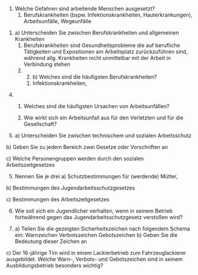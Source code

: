 
1) Welche Gefahren sind arbeitende Menschen ausgesetzt?
	1) Berufskrankheiten (bspw. Infektionskrankheiten, Hauterkrankungen), Arbeitsunfälle, Wegeunfälle

1. a) Unterscheiden Sie zwischen Berufskrankheiten und allgemeinen Krankheiten 
	1. Berufskrankheiten sind Gesundheitsprobleme die auf berufliche Tätigkeiten und Expositionen am Arbeitsplatz zurückzuführen sind, während allg. Krankheiten nicht unmittelbar mit der Arbeit in Verbindung stehen
	2. 2) b) Welches sind die häufigsten Berufskrankheiten?
		1. Infektionskrankheiten, 
4) 1) Welches sind die häufigsten Ursachen von Arbeitsunfällen?

	2) Wie wirkt sich ein Arbeitsunfall aus für den Verletzten und für die Gesellschaft?

5) a) Unterscheiden Sie zwischen technischem und sozialen Arbeitsschutz

b) Geben Sie zu jedem Bereich zwei Gesetze oder Vorschriften an

c) Welche Personengruppen werden durch den sozialen Arbeitszeitgesetzes

5) Nennen Sie je drei a) Schutzbestimmungen für (werdende) Mütter,

b) Bestimmungen des Jugendarbeitsschutzgesetzes

c) Bestimmungen des Arbeitszeitgesetzes

6) Wie soll sich ein Jugendlicher verhalten, wenn in seinem Betrieb fortwährend gegen das Jugendarbeitsschutzgesetz verstoßen wird?

7) a) Teilen Sie die gezeigten Sicherheitszeichen nach folgendem Schema ein: Warnzeichen Verbotszeichen Gebotszeichen b) Geben Sie die Bedeutung dieser Zeichen an

c) Der 16-jährige Tim wird in einem Lackierbetrieb zum Fahrzeuglackierer ausgebildet. Welche Warn-, Verbots- und Gebotszeichen sind in seinem Ausbildungsbetrieb besonders wichtig?